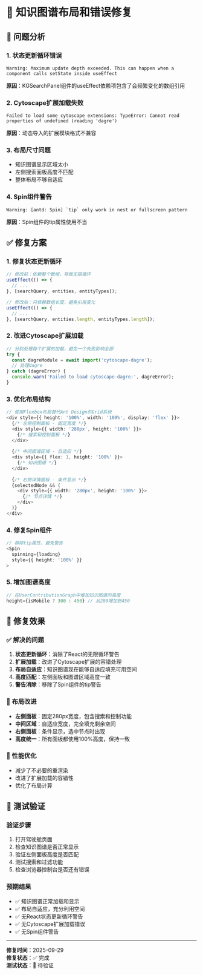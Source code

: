 # 🔧 知识图谱布局和错误修复

## 🐛 问题分析

### 1. 状态更新循环错误
```
Warning: Maximum update depth exceeded. This can happen when a component calls setState inside useEffect
```
**原因**：KGSearchPanel组件的useEffect依赖项包含了会频繁变化的数组引用

### 2. Cytoscape扩展加载失败
```
Failed to load some cytoscape extensions: TypeError: Cannot read properties of undefined (reading 'dagre')
```
**原因**：动态导入的扩展模块格式不兼容

### 3. 布局尺寸问题
- 知识图谱显示区域太小
- 左侧搜索面板高度不匹配
- 整体布局不够自适应

### 4. Spin组件警告
```
Warning: [antd: Spin] `tip` only work in nest or fullscreen pattern
```
**原因**：Spin组件的tip属性使用不当

## ✅ 修复方案

### 1. 修复状态更新循环
```typescript
// 修改前：依赖整个数组，导致无限循环
useEffect(() => {
  // ...
}, [searchQuery, entities, entityTypes]);

// 修改后：只依赖数组长度，避免引用变化
useEffect(() => {
  // ...
}, [searchQuery, entities.length, entityTypes.length]);
```

### 2. 改进Cytoscape扩展加载
```typescript
// 分别处理每个扩展的加载，避免一个失败影响全部
try {
  const dagreModule = await import('cytoscape-dagre');
  // 处理dagre
} catch (dagreError) {
  console.warn('Failed to load cytoscape-dagre:', dagreError);
}
```

### 3. 优化布局结构
```typescript
// 使用Flexbox布局替代Ant Design的Grid系统
<div style={{ height: '100%', width: '100%', display: 'flex' }}>
  {/* 左侧控制面板 - 固定宽度 */}
  <div style={{ width: '280px', height: '100%' }}>
    {/* 搜索和控制面板 */}
  </div>
  
  {/* 中间图谱区域 - 自适应 */}
  <div style={{ flex: 1, height: '100%' }}>
    {/* 知识图谱 */}
  </div>
  
  {/* 右侧详情面板 - 条件显示 */}
  {selectedNode && (
    <div style={{ width: '280px', height: '100%' }}>
      {/* 节点详情 */}
    </div>
  )}
</div>
```

### 4. 修复Spin组件
```typescript
// 移除tip属性，避免警告
<Spin 
  spinning={loading}
  style={{ height: '100%' }}
>
```

### 5. 增加图谱高度
```typescript
// 在UserContributionGraph中增加知识图谱的高度
height={isMobile ? 300 : 450} // 从280增加到450
```

## 🎯 修复效果

### ✅ 解决的问题
1. **状态更新循环**：消除了React的无限循环警告
2. **扩展加载**：改进了Cytoscape扩展的容错处理
3. **布局自适应**：知识图谱现在能够自适应填充可用空间
4. **高度匹配**：左侧面板和图谱区域高度一致
5. **警告消除**：移除了Spin组件的tip警告

### 📐 布局改进
- **左侧面板**：固定280px宽度，包含搜索和控制功能
- **中间区域**：自适应宽度，完全填充剩余空间
- **右侧面板**：条件显示，选中节点时出现
- **高度统一**：所有面板都使用100%高度，保持一致

### 🚀 性能优化
- 减少了不必要的重渲染
- 改进了扩展加载的容错性
- 优化了布局计算

## 🧪 测试验证

### 验证步骤
1. 打开驾驶舱页面
2. 检查知识图谱是否正常显示
3. 验证左侧面板高度是否匹配
4. 测试搜索和过滤功能
5. 检查浏览器控制台是否还有错误

### 预期结果
- ✅ 知识图谱正常加载和显示
- ✅ 布局自适应，充分利用空间
- ✅ 无React状态更新循环警告
- ✅ 无Cytoscape扩展加载错误
- ✅ 无Spin组件警告

---

**修复时间**：2025-09-29  
**修复状态**：✅ 完成  
**测试状态**：🔄 待验证